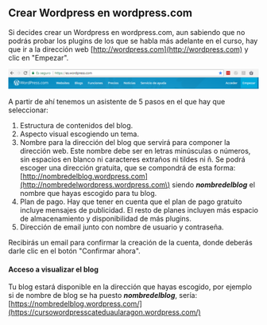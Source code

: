 ## Crear Wordpress en wordpress.com

Si decides crear un Wordpress en wordpress.com, aun sabiendo que no podrás probar los plugins de los que se habla más adelante en el curso, hay que ir a la dirección web [http://wordpress.com](http://wordpress.com) y clic en "Empezar".

![](/assets/wordpress.com-1.png)

A partir de ahí tenemos un asistente de 5 pasos en el que hay que seleccionar:

1. Estructura de contenidos del blog.
2. Aspecto visual escogiendo un tema.
3. Nombre para la dirección del blog que servirá para componer la dirección web. Este nombre debe ser en letras minúsculas o números, sin espacios en blanco ni caracteres extraños ni tildes ni ñ. Se podrá escoger una dirección gratuita, que se compondrá de esta forma: [http://nombredelblog.wordpress.com](http://nombredelwordpress.wordpress.com\) siendo _**nombredelblog**_ el nombre que hayas escogido para tu blog.
4. Plan de pago. Hay que tener en cuenta que el plan de pago gratuito incluye mensajes de publicidad. El resto de planes incluyen más espacio de almacenamiento y disponibilidad de más plugins.
5. Dirección de email junto con nombre de usuario y contraseña.

Recibirás un email para confirmar la creación de la cuenta, donde deberás darle clic en el botón "Confirmar ahora".

#### Acceso a visualizar el blog

Tu blog estará disponible en la dirección que hayas escogido, por ejemplo si de nombre de blog se ha puesto _**nombredelblog**_, sería: [https://nombredelblog.wordpress.com/](https://cursowordpresscateduaularagon.wordpress.com/)

